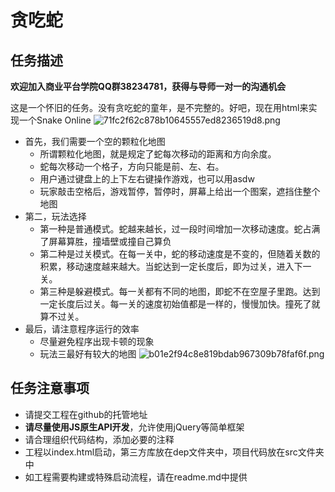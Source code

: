 # 贪吃蛇

## 任务描述
**欢迎加入商业平台学院QQ群38234781，获得与导师一对一的沟通机会**

这是一个怀旧的任务。没有贪吃蛇的童年，是不完整的。好吧，现在用html来实现一个Snake Online
![71fc2f62c878b10645557ed8236519d8.png](https://ooo.0o0.ooo/2017/04/24/58fd636a954b6.png)

* 首先，我们需要一个空的颗粒化地图
    * 所谓颗粒化地图，就是规定了蛇每次移动的距离和方向余度。
    * 蛇每次移动一个格子，方向只能是前、左、右。
    * 用户通过键盘上的上下左右键操作游戏，也可以用asdw
    * 玩家敲击空格后，游戏暂停，暂停时，屏幕上给出一个图案，遮挡住整个地图
* 第二，玩法选择
    * 第一种是普通模式。蛇越来越长，过一段时间增加一次移动速度。蛇占满了屏幕算胜，撞墙壁或撞自己算负
    * 第二种是过关模式。在每一关中，蛇的移动速度是不变的，但随着关数的积累，移动速度越来越大。当蛇达到一定长度后，即为过关，进入下一关。
    * 第三种是躲避模式。每一关都有不同的地图，即蛇不在空屋子里跑。达到一定长度后过关。每一关的速度初始值都是一样的，慢慢加快。撞死了就算不过关。
* 最后，请注意程序运行的效率
    * 尽量避免程序出现卡顿的现象
    * 玩法三最好有较大的地图
    ![b01e2f94c8e819bdab967309b78faf6f.png](https://ooo.0o0.ooo/2017/04/24/58fd63c1dc5cd.png)

## 任务注意事项
* 请提交工程在github的托管地址
* **请尽量使用JS原生API开发**，允许使用jQuery等简单框架
* 请合理组织代码结构，添加必要的注释
* 工程以index.html启动，第三方库放在dep文件夹中，项目代码放在src文件夹中
* 如工程需要构建或特殊启动流程，请在readme.md中提供